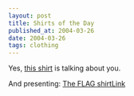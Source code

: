 ```yaml
---
layout: post
title: Shirts of the Day
published_at: 2004-03-26
date: 2004-03-26
tags: clothing
---
```


Yes, [this shirt](http://www.tshirthell.com/shirts/tshirt.php?sku=a291) is talking about you.  

And presenting: [The FLAG shirt](http://www.mightygirl.net/iflag.html)[Link]()  